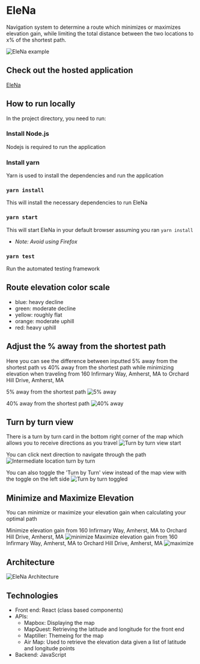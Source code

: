 # EleNa
Navigation system to determine a route which minimizes or maximizes elevation gain, while limiting the total distance between the two locations to x% of the shortest path.

![EleNa example](https://cdn.discordapp.com/attachments/747874326073704518/780993106786254848/unknown.png)

## Check out the hosted application
[EleNa](https://gonefishering-elena.web.app/home)

## How to run locally
In the project directory, you need to run:

### Install Node.js
Nodejs is required to run the application

### Install yarn
Yarn is used to install the dependencies and run the application

### `yarn install`
This will install the necessary dependencies to run EleNa

### `yarn start`
This will start EleNa in your default browser assuming you ran `yarn install`
- *Note: Avoid using Firefox*

### `yarn test`
Run the automated testing framework

## Route elevation color scale
- blue: heavy decline
- green: moderate decline
- yellow: roughly flat
- orange: moderate uphill
- red: heavy uphill

## Adjust the % away from the shortest path
Here you can see the difference between inputted 5% away from the shortest path vs 40% away from the shortest path while minimizing elevation when traveling from 160 Infirmary Way, Amherst, MA to Orchard Hill Drive, Amherst, MA

5% away from the shortest path
![5% away](https://cdn.discordapp.com/attachments/747874326073704518/780997565625139250/unknown.png)

40% away from the shortest path
![40% away](https://cdn.discordapp.com/attachments/747874326073704518/780997919288721408/unknown.png)

## Turn by turn view

There is a turn by turn card in the bottom right corner of the map which allows you to receive directions as you travel
![Turn by turn view start](https://cdn.discordapp.com/attachments/747874326073704518/780994216721383434/unknown.png)

You can click next direction to navigate through the path
![Intermediate location turn by turn](https://cdn.discordapp.com/attachments/747874326073704518/780994790229540884/unknown.png)

You can also toggle the 'Turn by Turn' view instead of the map view with the toggle on the left side
![Turn by turn toggled](https://cdn.discordapp.com/attachments/747874326073704518/780995200846790706/unknown.png)

## Minimize and Maximize Elevation
You can minimize or maximize your elevation gain when calculating your optimal path

Minimize elevation gain from 160 Infirmary Way, Amherst, MA to Orchard Hill Drive, Amherst, MA
![minimize](https://cdn.discordapp.com/attachments/747874326073704518/780997565625139250/unknown.png)
Maximize elevation gain from 160 Infirmary Way, Amherst, MA to Orchard Hill Drive, Amherst, MA
![maximize](https://cdn.discordapp.com/attachments/747874326073704518/780998991868854292/unknown.png)

## Architecture
![EleNa Architecture](https://cdn.discordapp.com/attachments/747874326073704518/780993141900836874/Screen_Shot_2020-11-24_at_10.07.34_PM.png)

## Technologies
- Front end: React (class based components)
- APIs:
    - Mapbox: Displaying the map
    - MapQuest: Retrieving the latitude and longitude for the front end
    - Maptiller: Themeing for the map
    - Air Map: Used to retrieve the elevation data given a list of latitude and longitude points
- Backend: JavaScript


